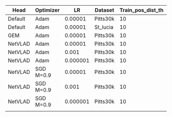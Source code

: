 | Head    | Optimizer | LR       | Dataset  | Train_pos_dist_th | Val_pos_dist_th | Augmentation | img_size | R@5_val | R@5_test | Run  |
|---------|-----------|----------|----------|-------------------|-----------------|--------------|----------|---------|----------|------|
| Default | Adam      | 0.00001  | Pitts30k | 10                | 25              | /            | /        | 81.7    | 81.5     | done |
| Default | Adam      | 0.00001  | St_lucia | 10                | 25              | /            | /        | 81.7    | 48.0     | done |
| GEM     | Adam      | 0.00001  | Pitts30k | 10                | 25              | /            | /        | 89.9    | 89.1     | done |
| NetVLAD | Adam      | 0.00001  | Pitts30k | 10                | 25              | /            | /        |         |          |      |
| NetVLAD | Adam      | 0.001    | Pitts30k | 10                | 25              | /            | /        |         |          |      |
| NetVLAD | Adam      | 0.000001 | Pitts30k | 10                | 25              | /            | /        |         |          |      |
| NetVLAD | SGD M=0.9 | 0.00001  | Pitts30k | 10                | 25              | /            | /        |         |          |      |
| NetVLAD | SGD M=0.9 | 0.001    | Pitts30k | 10                | 25              | /            | /        |         |          |      |
| NetVLAD | SGD M=0.9 | 0.000001 | Pitts30k | 10                | 25              | /            | /        |         |          |      |
|         |           |          |          |                   |                 |              |          |         |          |      |


